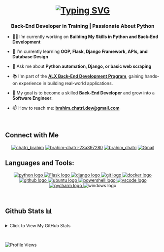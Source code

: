 <h1 align="center">
  <a href="https://git.io/typing-svg">
    <img src="https://readme-typing-svg.demolab.com?font=Fira+Code&size=22&pause=1000&center=true&vCenter=true&width=435&lines=Hi+%F0%9F%91%8B+I'm+Brahim;Aspiring+Software+Engineer" alt="Typing SVG" />
  </a>
</h1>

<h3 align="center">Back-End Developer in Training | Passionate About Python</h3>

- 👨‍💻 I’m currently working on **Building My Skills in Python and Back-End Development**

- 🌱 I’m currently learning **OOP, Flask, Django Framework, APIs, and Database Design**

- 💬 Ask me about **Python automation, Django, or basic web scraping**

- 📚 I'm part of the **[ALX Back-End Development Program](https://www.alxafrica.com/programme/back-end-web-development/)**, gaining hands-on experience in building real-world applications.

- 🎯 My goal is to become a skilled **Back-End Developer** and grow into a **Software Engineer**.

- 📫 How to reach me: **[brahim.chatri.dev@gmail.com](mailto:brahim.chatri.dev@gmail.com)**

<p> &nbsp;</p>
<h2 align="left"> Connect with Me </h2>

<div align="center">
  <a href="https://twitter.com/dev_brahim" target="_blank">
    <img align="center" src="https://skillicons.dev/icons?i=twitter" alt="chatri_brahim" height="40" width="50" />
  </a>
  <a href="https://www.linkedin.com/in/brahim-chatri-23a397280/" target="_blank">
    <img align="center" src="https://skillicons.dev/icons?i=linkedin" alt="brahim-chatri-23a397280" height="40" width="50" />
  </a>
  <a href="https://instagram.com/brahim_chatri" target="_blank">
    <img align="center" src="https://skillicons.dev/icons?i=instagram" alt="brahim_chatri" height="40" width="50" />
  </a>
  <a href="mailto:brahim.chatri.dev@gmail.com" target="_blank">
    <img align="center" src="https://skillicons.dev/icons?i=gmail" alt="Gmail" height="48" width="48" />
  </a>
</div>

<h2 align="left">Languages and Tools:</h2>
<div align="center">
  <a href="https://python.org" target="_blank">
    <img src="https://skillicons.dev/icons?i=py" width="50" height="50" alt="python logo" />
  </a>
  <a href="https://flask.palletsprojects.com/" target="_blank">
    <img src="https://skillicons.dev/icons?i=flask" width="50" height="50" alt="Flask logo" />
  </a>
  <a href="https://www.djangoproject.com/" target="_blank">
    <img src="https://skillicons.dev/icons?i=django" width="50" height="50" alt="django logo" />
  </a>
  <a href="https://www.git-scm.com/" target="_blank">
    <img src="https://skillicons.dev/icons?i=git" width="50" height="50" alt="git logo" />
  </a>
  <a href="https://www.docker.com/" target="_blank">
    <img src="https://skillicons.dev/icons?i=docker" width="50" height="50" alt="docker logo" />
  </a>
  <a href="https://github.com" target="_blank">
    <img src="https://skillicons.dev/icons?i=github" width="50" height="50" alt="github logo" />
  </a>
    <a href="https://ubuntu.com/">
    <img src="https://skillicons.dev/icons?i=ubuntu" width="50" height="50" alt="ubuntu logo" />
  </a>
  <a href="https://microsoft.com/PowerShell" target="_blank">
    <img src="https://skillicons.dev/icons?i=powershell"  width="50" height="50" alt="powershell logo" />
  </a>
  <a href="https://code.visualstudio.com/" target="_blank">
    <img src="https://skillicons.dev/icons?i=vscode" width="50" height="50" alt="vscode logo" />
  </a>
  <a href="https://www.jetbrains.com/pycharm/" target="_blank">
    <img src="https://skillicons.dev/icons?i=pycharm" width="50" height="50" alt="pycharm logo" />
  </a>
  <img src="https://skillicons.dev/icons?i=windows" width="50" height="50" alt="windows logo" />
</div>

<p>&nbsp;</p>
<h2>Github Stats 📊</h2>

<details>
  <summary>Click to View My GitHub Stats</summary>
  <p>&nbsp;</p>
  <div align="center">
      <img align="center" src="https://github-readme-stats-beige-theta-61.vercel.app/api?username=BrahimChatri&show_icons=true&theme=dark" alt="BrahimChatri" height="200" />
      <img align="center" src="https://github-readme-streak-stats.herokuapp.com/?user=BrahimChatri&theme=highcontrast&hide_border=false" alt="BrahimChatri's Profile Summary" height="200" />
      <img align="center" src="https://github-readme-stats-beige-theta-61.vercel.app/api/top-langs?username=BrahimChatri&show_icons=true&theme=dark&layout=compact" alt="BrahimChatri" height= "200"/>
      <a href="https://roadmap.sh/u/brahimch"><img src="https://roadmap.sh/card/wide/646452f1410780a6d9b6868b?variant=dark&roadmaps=python%2Cgit-github%2Cdatastructures-and-algorithms%2Cbackend" alt="roadmap.sh"/></a>
  </div>
  
<picture>
  <source media="(prefers-color-scheme: dark)" srcset="https://raw.githubusercontent.com/BrahimChatri/BrahimChatri/output/github-contribution-grid-snake-dark.svg" />
  <source media="(prefers-color-scheme: light)" srcset="https://raw.githubusercontent.com/BrahimChatri/BrahimChatri/output/github-contribution-grid-snake.svg" />
  <img alt="GitHub Contribution Snake" src="https://raw.githubusercontent.com/BrahimChatri/BrahimChatri/output/github-contribution-grid-snake.svg" />
</picture>

</details>
<p>&nbsp;</p>



![Profile Views](https://komarev.com/ghpvc/?username=BrahimChatri&color=blue&style=flat)